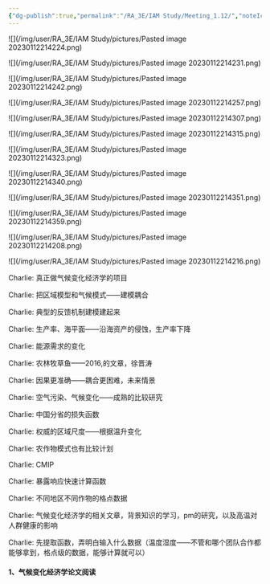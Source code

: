 ```yaml
---
{"dg-publish":true,"permalink":"/RA_3E/IAM Study/Meeting_1.12/","noteIcon":"","created":"2024-01-26T20:12:27.331+08:00","updated":"2024-04-03T00:38:55.457+08:00"}
---
```



![](/img/user/RA_3E/IAM Study/pictures/Pasted image 20230112214224.png)

![](/img/user/RA_3E/IAM Study/pictures/Pasted image 20230112214231.png)

![](/img/user/RA_3E/IAM Study/pictures/Pasted image 20230112214242.png)

![](/img/user/RA_3E/IAM Study/pictures/Pasted image 20230112214257.png)

![](/img/user/RA_3E/IAM Study/pictures/Pasted image 20230112214307.png)

![](/img/user/RA_3E/IAM Study/pictures/Pasted image 20230112214315.png)

![](/img/user/RA_3E/IAM Study/pictures/Pasted image 20230112214323.png)

![](/img/user/RA_3E/IAM Study/pictures/Pasted image 20230112214340.png)

![](/img/user/RA_3E/IAM Study/pictures/Pasted image 20230112214351.png)

![](/img/user/RA_3E/IAM Study/pictures/Pasted image 20230112214359.png)

![](/img/user/RA_3E/IAM Study/pictures/Pasted image 20230112214208.png)

![](/img/user/RA_3E/IAM Study/pictures/Pasted image 20230112214216.png)

Charlie:
真正做气候变化经济学的项目

Charlie:
把区域模型和气候模式——建模耦合

Charlie:
典型的反馈机制建模建起来

Charlie:
生产率、海平面——沿海资产的侵蚀，生产率下降

Charlie:
能源需求的变化

Charlie:
农林牧草鱼——2016,的文章，徐晋涛

Charlie:
因果更准确——耦合更困难，未来情景

Charlie:
空气污染、气候变化——成熟的比较研究

Charlie:
中国分省的损失函数

Charlie:
权威的区域尺度——根据温升变化

Charlie:
农作物模式也有比较计划

Charlie:
CMIP

Charlie:
暴露响应快速计算函数

Charlie:
不同地区不同作物的格点数据

Charlie:
气候变化经济学的相关文章，背景知识的学习，pm的研究，以及高温对人群健康的影响

Charlie:
先提取函数，弄明白输入什么数据（温度湿度——不管和哪个团队合作都能够拿到，格点级的数据，能够计算就可以）


#### 1、气候变化经济学论文阅读






